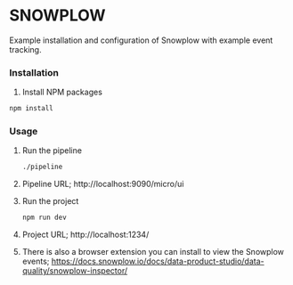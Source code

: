 # SNOWPLOW

Example installation and configuration of Snowplow with example event tracking.

### Installation

1.  Install NPM packages
   ```sh
   npm install
   ```

### Usage

1. Run the pipeline
   ```sh
   ./pipeline
   ```

2. Pipeline URL; http://localhost:9090/micro/ui 

3. Run the project
   ```sh
   npm run dev
   ```

4. Project URL; http://localhost:1234/

5. There is also a browser extension you can install to view the Snowplow events; https://docs.snowplow.io/docs/data-product-studio/data-quality/snowplow-inspector/
